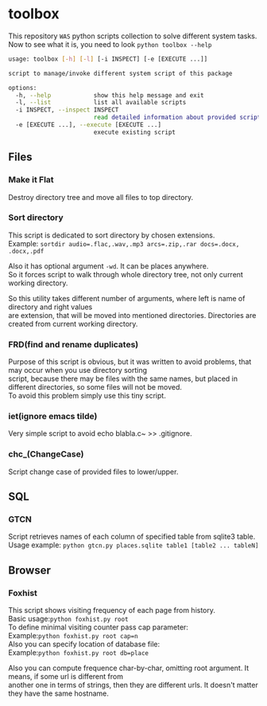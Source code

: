 # toolbox
This repository ```WAS``` python scripts collection to solve different system tasks.<br>
Now to see what it is, you need to look ```python toolbox --help```<br>
```sh
usage: toolbox [-h] [-l] [-i INSPECT] [-e [EXECUTE ...]]

script to manage/invoke different system script of this package

options:
  -h, --help            show this help message and exit
  -l, --list            list all available scripts
  -i INSPECT, --inspect INSPECT
                        read detailed information about provided script
  -e [EXECUTE ...], --execute [EXECUTE ...]
                        execute existing script
```

## Files


### Make it Flat
Destroy directory tree and move all files to top directory.<br>

### Sort directory
This script is dedicated to sort directory by chosen extensions.<br>
Example:
```sortdir audio=.flac,.wav,.mp3 arcs=.zip,.rar docs=.docx, .docx,.pdf```

Also it has optional argument ```-wd```. It can be places anywhere.<br>
So it forces script to walk through whole directory tree, not only current working directory.<br>

So this utility takes different number of arguments, where left is name of directory and right values<br>
are extension, that will be moved into mentioned directories. Directories are created from current working directory.<br>

### FRD(find and rename duplicates)
Purpose of this script is obvious, but it was written to avoid problems, that may occur when you use directory sorting<br>
script, because there may be files with the same names, but placed in different directories, so some files will not be moved.<br>
To avoid this problem simply use this tiny script.

### iet(ignore emacs tilde)
Very simple script to avoid echo blabla.c~ >> .gitignore. 

### chc_(ChangeCase)
Script change case of provided files to lower/upper.

## SQL

### GTCN
Script retrieves names of each column of specified table from sqlite3 table.<br>
Usage example: ```python gtcn.py places.sqlite table1 [table2 ... tableN]```

## Browser

### Foxhist
This script shows visiting frequency of each page from history.<br>
Basic usage:```python foxhist.py root```<br>
To define minimal visiting counter pass cap parameter:<br>
Example:```python foxhist.py root cap=n```<br>
Also you can specify location of database file:<br>
Example:```python foxhist.py root db=place```

Also you can compute frequence char-by-char, omitting root argument. It means, if some url is different from<br>
another one in terms of strings, then they are different urls. It doesn't matter they have the same hostname.<br>
